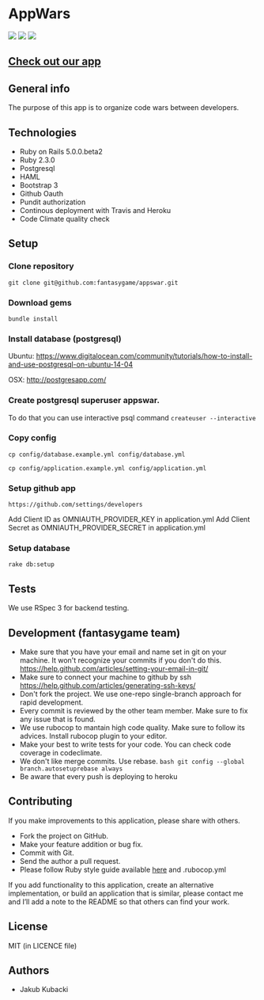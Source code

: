# AppWars

[![](http://img.shields.io/travis/fantasygame/appswar.svg?style=flat-square)](https://travis-ci.org/fantasygame/appswar)
[![](http://img.shields.io/codeclimate/github/fantasygame/appswar.svg?style=flat-square)](https://codeclimate.com/github/fantasygame/appswar)
[![](http://img.shields.io/codeclimate/coverage/github/fantasygame/appswar.svg?style=flat-square)](https://codeclimate.com/github/fantasygame/appswar)

## [Check out our app](http://appwars.herokuapp.com/)

## General info

The purpose of this app is to organize code wars between developers.

## Technologies

* Ruby on Rails 5.0.0.beta2
* Ruby 2.3.0
* Postgresql
* HAML
* Bootstrap 3
* Github Oauth
* Pundit authorization
* Continous deployment with Travis and Heroku
* Code Climate quality check

## Setup
### Clone repository
`git clone git@github.com:fantasygame/appswar.git`

### Download gems
`bundle install`

### Install database (postgresql)

Ubuntu: https://www.digitalocean.com/community/tutorials/how-to-install-and-use-postgresql-on-ubuntu-14-04

OSX: http://postgresapp.com/

### Create postgresql superuser appswar.

To do that you can use interactive psql command
`createuser --interactive`

### Copy config
`cp config/database.example.yml config/database.yml`

`cp config/application.example.yml config/application.yml`

### Setup github app
`https://github.com/settings/developers`

Add Client ID as OMNIAUTH_PROVIDER_KEY in application.yml
Add Client Secret as OMNIAUTH_PROVIDER_SECRET in application.yml

### Setup database
`rake db:setup`

## Tests
We use RSpec 3 for backend testing.

## Development (fantasygame team)
* Make sure that you have your email and name set in git on your machine. It won't recognize your commits if you don't do this. https://help.github.com/articles/setting-your-email-in-git/
* Make sure to connect your machine to github by ssh https://help.github.com/articles/generating-ssh-keys/
* Don't fork the project. We use one-repo single-branch approach for rapid development.
* Every commit is reviewed by the other team member. Make sure to fix any issue that is found.
* We use rubocop to mantain high code quality. Make sure to follow its advices. Install rubocop plugin to your editor.
* Make your best to write tests for your code. You can check code coverage in codeclimate.
* We don't like merge commits. Use rebase. `bash git config --global branch.autosetuprebase always`
* Be aware that every push is deploying to heroku

## Contributing

If you make improvements to this application, please share with others.

* Fork the project on GitHub.
* Make your feature addition or bug fix.
* Commit with Git.
* Send the author a pull request.
* Please follow Ruby style guide available [here](https://github.com/bbatsov/ruby-style-guide) and .rubocop.yml

If you add functionality to this application, create an alternative
implementation, or build an application that is similar, please contact
me and I’ll add a note to the README so that others can find your work.

## License

MIT (in LICENCE file)

## Authors

* Jakub Kubacki
